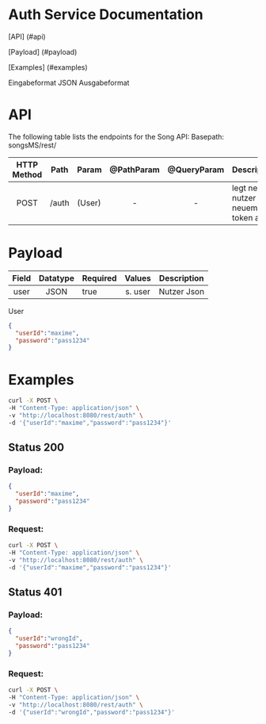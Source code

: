 # Auth Service Documentation

[API] (#api)

[Payload] (#payload)

[Examples] (#examples)

Eingabeformat JSON
Ausgabeformat

# API
The following table lists the endpoints for the Song API:
Basepath: songsMS/rest/


| HTTP Method  | Path  | Param  | @PathParam | @QueryParam  | Description                         |
|:------------:|:-----:|:-------|:----------:|:------------:|:------------------------------------|
|     POST     | /auth | (User) |     -      |      -       | legt neuen nutzer mit neuem token an |           





# Payload

| Field | Datatype | Required | Values  | Description |
|:-----:|:--------:|:---------|:-------:|:-----------:|
| user  |   JSON   | true     | s. user | Nutzer Json | 

User 
```JSON
{  
  "userId":"maxime",
  "password":"pass1234"
}
```

# Examples

```sh
curl -X POST \
-H "Content-Type: application/json" \
-v "http://localhost:8080/rest/auth" \
-d '{"userId":"maxime","password":"pass1234"}'
```

## Status 200

### Payload:
```JSON
{  
  "userId":"maxime",
  "password":"pass1234"
}
```
### Request:
```sh
curl -X POST \
-H "Content-Type: application/json" \
-v "http://localhost:8080/rest/auth" \
-d '{"userId":"maxime","password":"pass1234"}'
```

## Status 401

### Payload:
```JSON
{  
  "userId":"wrongId",
  "password":"pass1234"
}
```
### Request:
```sh
curl -X POST \
-H "Content-Type: application/json" \
-v "http://localhost:8080/rest/auth" \
-d '{"userId":"wrongId","password":"pass1234"}'
```
